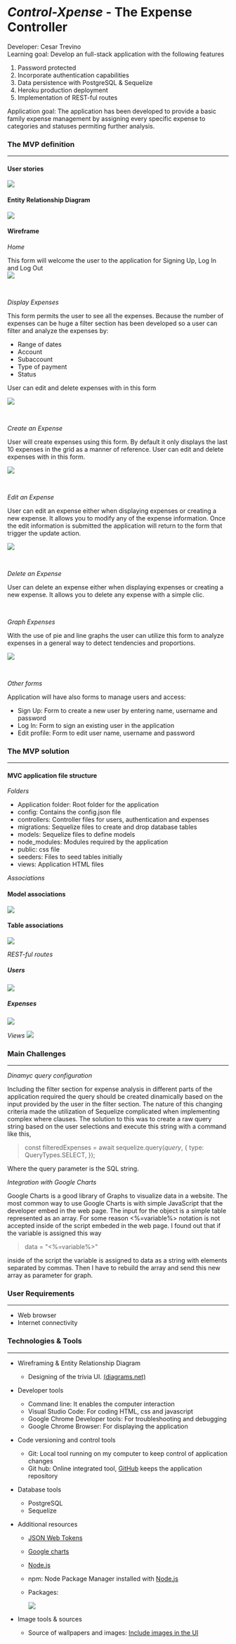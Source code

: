 # _Control-Xpense_ - The Expense Controller

Developer: Cesar Trevino  
Learning goal: Develop an full-stack application with the following features

1. Password protected
1. Incorporate authentication capabilities
1. Data persistence with PostgreSQL & Sequelize
1. Heroku production deployment
1. Implementation of REST-ful routes

Application goal: The application has been developed to provide a basic family expense management by assigning every specific expense to categories and statuses permiting further analysis.

### The MVP definition

---

#### User stories

![](documentation/UserStories.png)

#### Entity Relationship Diagram

![](documentation/screenshot_ERD.png)

#### Wireframe

_Home_

This form will welcome the user to the application for Signing Up, Log In and Log Out
<br>
![](documentation/screenshot_home.png)

<br>

_Display Expenses_

This form permits the user to see all the expenses. Because the number of expenses can be huge a filter section has been developed so a user can filter and analyze the expenses by:

- Range of dates
- Account
- Subaccount
- Type of payment
- Status

User can edit and delete expenses with in this form

![](documentation/screenshot_display.png)

<br>

_Create an Expense_

User will create expenses using this form. By default it only displays the last 10 expenses in the grid as a manner of reference. User can edit and delete expenses with in this form.

![](documentation/screenshot_new.png)

<br>

_Edit an Expense_

User can edit an expense either when displaying expenses or creating a new expense. It allows you to modify any of the expense information. Once the edit information is submitted the application will return to the form that trigger the update action.

![](documentation/screenshot_edit.png)

<br>

_Delete an Expense_

User can delete an expense either when displaying expenses or creating a new expense. It allows you to delete any expense with a simple clic.

<br>

_Graph Expenses_

With the use of pie and line graphs the user can utilize this form to analyze expenses in a general way to detect tendencies and proportions.

![](documentation/screenshot_graph.png)

<br>

_Other forms_

Application will have also forms to manage users and access:

- Sign Up: Form to create a new user by entering name, username and password
- Log In: Form to sign an existing user in the application
- Edit profile: Form to edit user name, username and password

### The MVP solution

---

#### MVC application file structure

_Folders_

- Application folder: Root folder for the application
- config: Contains the config.json file
- controllers: Controller files for users, authentication and expenses
- migrations: Sequelize files to create and drop database tables
- models: Sequelize files to define models
- node_modules: Modules required by the application
- public: css file
- seeders: Files to seed tables initially
- views: Application HTML files

_Associations_

#### Model associations

![](documentation/screenshot_model_asoc.png)

#### Table associations

![](documentation/screenshot_table_asoc.png)

_REST-ful routes_

##### Users

![](documentation/screenshot_user_REST.png)

##### Expenses

![](documentation/screenshot_expense_REST.png)

_Views_
![](documentation/screenshot_views.png)

### Main Challenges

---

_Dinamyc query configuration_

Including the filter section for expense analysis in different parts of the application required the query should be created dinamically based on the input provided by the user in the filter section. The nature of this changing criteria made the utilization of Sequelize complicated when implementing complex where clauses. The solution to this was to create a raw query string based on the user selections and execute this string with a command like this,

> const filteredExpenses = await sequelize.query(_*query*_, {
> type: QueryTypes.SELECT,
> });

Where the query parameter is the SQL string.

_Integration with Google Charts_

Google Charts is a good library of Graphs to visualize data in a website. The most common way to use Google Charts is with simple JavaScript that the developer embed in the web page. The input for the object is a simple table represented as an array. For some reason <%=variable%> notation is not accepted inside of the script embeded in the web page. I found out that if the variable is assigned this way

> data = "<%=variable%>"

inside of the script the variable is assigned to data as a string with elements separated by commas. Then I have to rebuild the array and send this new array as parameter for graph.

### User Requirements

---

- Web browser
- Internet connectivity

### Technologies & Tools

---

- Wireframing & Entity Relationship Diagram
  - Designing of the trivia UI. [(diagrams.net)](https://app.diagrams.net)
- Developer tools
  - Command line: It enables the computer interaction
  - Visual Studio Code: For coding HTML, css and javascript
  - Google Chrome Developer tools: For troubleshooting and debugging
  - Google Chrome Browser: For displaying the application
- Code versioning and control tools
  - Git: Local tool running on my computer to keep control of application changes
  - Git hub: Online integrated tool, [GitHub](https://www.github.com) keeps the application repository
- Database tools
  - PostgreSQL
  - Sequelize
- Additional resources

  - [JSON Web Tokens](https://jwt.io/)
  - [Google charts](https://developers.google.com/chart)
  - [Node.js](https://nodejs.org/en/about/)
  - npm: Node Package Manager installed with [Node.js](https://nodejs.org/en/about/)
  - Packages:

    ![](documentation/package_dependencies.png)

- Image tools & sources
  - Source of wallpapers and images: [Include images in the UI](http://getwallpapers.com)
